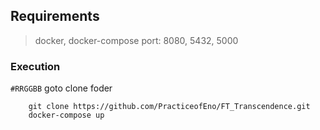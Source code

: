 ## Requirements

> docker, docker-compose
> port: 8080, 5432, 5000

### Execution
`#RRGGBB` goto clone foder 
```
    git clone https://github.com/PracticeofEno/FT_Transcendence.git
    docker-compose up
```
